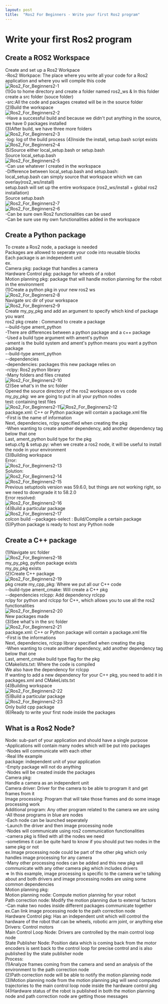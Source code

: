 ```yaml
---
layout: post
title:  "Ros2 For Beginners - Write your first Ros2 program"
---
```

# Write your first Ros2 program

## Create a ROS2 Workspace
Create and set up a Ros2 Workpace <br/>
-Ros2 Workpace: The place where you write all your code for a Ros2 application and where you will compile this code <br/> 
![Ros2_For_Beginners2-1](https://github.com/growingpenguin/growingpenguin.github.io/assets/110277903/2293b509-fd56-40d6-a97d-07641d9249dc) <br/>
(1)Go to home directory and create a folder named ros2_ws & In this folder create a src folder (souce folder)<br/>
-src:All the code and packages created will be in the source folder <br/> 
(2)Build the workspace <br/>
![Ros2_For_Beginners2-2](https://github.com/growingpenguin/growingpenguin.github.io/assets/110277903/991a5ded-b22d-49f5-a981-9cab3e080eeb) <br/>
-Have a successful build and because we didn't put anything in the source, we have 0 packages installed <br/>
(3)After build, we have three more folders <br/>
![Ros2_For_Beginners2-3](https://github.com/growingpenguin/growingpenguin.github.io/assets/110277903/b0dd7de0-4e63-4ee0-95bd-93fc58f8de1a) <br/>
-log: log of the build process 
(4)Inside the install, setup.bash script exists <br/>
![Ros2_For_Beginners2-4](https://github.com/growingpenguin/growingpenguin.github.io/assets/110277903/599343a7-410b-497f-9885-714121141872) <br/>
(5)Source either local_setup.bash or setup.bash <br/>
Source local_setup.bash <br/>
![Ros2_For_Beginners2-5](https://github.com/growingpenguin/growingpenguin.github.io/assets/110277903/aba7a754-b83e-4804-8399-1e714dda418b)<br/>
-Can use whatever I created in the workspace <br/>
-Difference between local_setup.bash and setup.bash: <br/>
local_setup.bash can simply source that workspace which we can overlay(ros2_ws/install) <br/>
setup.bash will set up the entire workspace (ros2_ws/install + global ros2 installation) <br/>
Source setup.bash <br/>
![Ros2_For_Beginners2-7](https://github.com/growingpenguin/growingpenguin.github.io/assets/110277903/8c160ece-0bb4-46cf-afee-285a9ccb3d06)<br/>
![Ros2_For_Beginners2-6](https://github.com/growingpenguin/growingpenguin.github.io/assets/110277903/d32aa15a-1666-4638-8b2f-b4e78e55f466)<br/>
-Can be sure own Ros2 functionalities can be used <br/>
-Can be sure use my own functionalities added in the workspace <br/>

## Create a Python package
To create a Ros2 node, a package is needed <br/>
Packages are allowed to seperate your code into reusable blocks <br/>
Each package is an independent unit <br/>
ex. <br/>
Camera pkg: package that handles a camera <br/>
Hardware Control pkg: package for wheels of a robot <br/>
Motion planning pkg: package that will handle motion planning for the robot in the environment <br/>
(1)Create a python pkg in your new ros2 ws <br/>
![Ros2_For_Beginners2-8](https://github.com/growingpenguin/growingpenguin.github.io/assets/110277903/e7fde2e1-fbd8-4a43-b19e-5d83c3492010)<br/>
Navigate src dir of your workspace <br/>
![Ros2_For_Beginners2-9](https://github.com/growingpenguin/growingpenguin.github.io/assets/110277903/2fc7d36a-d5b0-4641-b15b-86b5d515489f)<br/>
Create my_py_pkg and add an argument to specify which kind of package you want<br/>
ros2 pkg create <package name>: Command to create a package <br/>
--build-type ament_python <br/>
-There are differences between a python package and a c++ package <br/>
-Used a build type argument with ament's python <br/>
-ament is the build system and ament's python means you want a python package <br/>
--build-type ament_python <br/>
--dependencies <dependencies> <br/>
-dependencies: packages this new package relies on <br/>
-rclpy: Ros2 python library <br/>
-Many folders and files created <br/>
![Ros2_For_Beginners2-10](https://github.com/growingpenguin/growingpenguin.github.io/assets/110277903/3f9e4b5b-1260-4404-94f5-a0efa08a7eac)<br/>
(2)See what's in the src folder <br/>
Opened the source directory of the ros2 workspace on vs code <br/>
my_py_pkg: we are going to put in all your python nodes <br/>
test: containing test files <br/>
![Ros2_For_Beginners2-11](https://github.com/growingpenguin/growingpenguin.github.io/assets/110277903/524a0a35-a957-414a-b694-a2226932214f)![Ros2_For_Beginners2-12](https://github.com/growingpenguin/growingpenguin.github.io/assets/110277903/85ad904e-6490-4c25-9e97-2b4e7e019584)<br/>
package.xml: C++ or Python package will contain a package.xml file <br/>
-First is the name of information  <br/>
Next, dependencies, rclpy specified when creating the pkg <br/>
-When wanting to create another dependency, add another dependency tag below that one <br/>
Last, ament_python build type for the pkg <br/>
setup.cfg & setup.py: when we create a ros2 node, it will be useful to install the node in your environment <br/>
(3)Building workspace <br/>
Error: <br/>
![Ros2_For_Beginners2-13](https://github.com/growingpenguin/growingpenguin.github.io/assets/110277903/b469899c-5bfe-4c20-a762-a0ba233f51d7)<br/>
Solution: <br/>
![Ros2_For_Beginners2-14](https://github.com/growingpenguin/growingpenguin.github.io/assets/110277903/11ded559-9e61-4297-9414-80f919ad7bc2)<br/>
![Ros2_For_Beginners2-15](https://github.com/growingpenguin/growingpenguin.github.io/assets/110277903/aed9743b-e862-4367-9075-fca10d645061)<br/>
Previous setuptools version was 59.6.0, but things are not working right, so we need to downgrade it to 58.2.0 <br/>
Error resolved: <br/>
![Ros2_For_Beginners2-16](https://github.com/growingpenguin/growingpenguin.github.io/assets/110277903/7008fc08-6194-4c05-8659-92a8d25f4d67)<br/>
(4)Build a particular package <br/>
![Ros2_For_Beginners2-17](https://github.com/growingpenguin/growingpenguin.github.io/assets/110277903/10e7cd4c-57e6-4835-9147-7a13c9447eed)<br/>
colcon build --packages-select <package name>: Build/Compile a certain package <br/>
(5)Python package is ready to host any Python node <br/>

## Create a C++ package
(1)Navigate src folder <br/>
![Ros2_For_Beginners2-18](https://github.com/growingpenguin/growingpenguin.github.io/assets/110277903/de7c7707-8acf-42a6-822e-eb6f8f18e008) <br/>
my_py_pkg, python package exists <br/>
my_py_pkg exists <br/>
(2)Create C++ package <br/>
![Ros2_For_Beginners2-19](https://github.com/growingpenguin/growingpenguin.github.io/assets/110277903/eae4d0c9-ea9b-4980-b045-024178ec7de1)<br/>
pkg create my_cpp_pkg: Where we put all our C++ code <br/>
--build-type ament_cmake: Will create a C++ pkg <br/>
--dependencies rclcpp: Add dependency rclcpp <br/>
rclpy for python and rclcpp for C++, which allows you to use all the ros2 functionalities <br/>
![Ros2_For_Beginners2-20](https://github.com/growingpenguin/growingpenguin.github.io/assets/110277903/c4a7b5fb-db05-449d-8449-93e35c5dfca9)<br/>
New packages made <br/>
(3)See what's in the src folder <br/>
![Ros2_For_Beginners2-21](https://github.com/growingpenguin/growingpenguin.github.io/assets/110277903/8297201e-2971-4665-952d-f5afeb941feb)<br/>
package.xml: C++ or Python package will contain a package.xml file <br/>
-First is the informations <br/>
Next, dependencies, rclcpp library specified when creating the pkg <br/>
-When wanting to create another dependency, add another dependency tag below that one <br/>
Last, ament_cmake build type flag for the pkg <br/>
CMakelists.txt: Where the code is compiled <br/>
We also have the dependency for rclcpp <br/>
If wanting to add a new dependency for your C++ pkg, you need to add it in packages.xml and CMakeLists.txt <br/>
(4)Building workspace <br/>
![Ros2_For_Beginners2-22](https://github.com/growingpenguin/growingpenguin.github.io/assets/110277903/04f10de3-54da-4b51-aecc-311adea00015)<br/>
(5)Build a particular package <br/>
![Ros2_For_Beginners2-23](https://github.com/growingpenguin/growingpenguin.github.io/assets/110277903/8955f9a1-b4d8-40b0-837b-70f7e2ce66ae)<br/>
Only build cpp package <br/>
(6)Ready to write your first node inside the packages <br/>

## What is a Ros2 Node?
Node: sub-part of your application and should have a single purpose <br/>
-Applications will contain many nodes which will be put into packages <br/>
-Nodes will communicate with each other <br/>
-Real life example <br/>
package: independent unit of your application <br/>
-Empty package will not do anything <br/>
-Nodes will be created inside the packages <br/>
Camera pkg: <br/>
Handle a camera as an independent unit <br/>
Camera driver: Driver for the camera to be able to program it and get frames from it <br/>
Image processing: Program that will take those frames and do some image processing work <br/>
Additional program: Any other program related to the camera we are using <br/>
-All those programs in blue are nodes <br/>
-Each node can be launched seperately <br/>
-Launch the driver and then image processing node <br/>
-Nodes will communicate using ros2 communication functionalities <br/>
-camera pkg is filled with all the nodes we need <br/>
-sometimes it can be quite hard to know if you should put two nodes in the same pkg or not <br/>
ex.Image processing node could be part of the other pkg which only handles image processing for any camera <br/>
-Many other processing nodes can be added and this new pkg will communicate with any other camera pkg which includes drivers <br/>
=> In this example, image processing is specific to the camera we're talking about and both drivers and image processing nodes are using some common dependencies <br/>
Motion planning pkg: <br/>
Motion planning node: Compute motion planning for your robot <br/>
Path correction node: Modify the motion planning due to external factors <br/>
-Can make two nodes inside different packages communicate together <br/>
ex.Can link image processing node to the path correction node <br/>
Hardware Control pkg: Has an independent unit which will control the hardware of the robot that can be wheels, robotic arm joint, or anything else <br/>
Drivers: Control motors <br/>
Main Control Loop Node: Drivers are controlled by the main control loop node <br/>
State Publisher Node: Position data which is coming back from the motor encoders is sent back to the control loop for precise control and is also published by the state publisher node <br/>
Process: <br/>
(1)Analyze frames coming from the camera and send an analysis of the environment to the path correction node <br/>
(2)Path correction node will be able to notify the motion planning node  <br/>
(3)Motion planning node from the motion planning pkg will send computed trajectories to the main control loop node inside the hardware control pkg <br/>
(4)Hardware status of the robot is published in both the motion planning node and path correction node are getting those messages <br/> 



